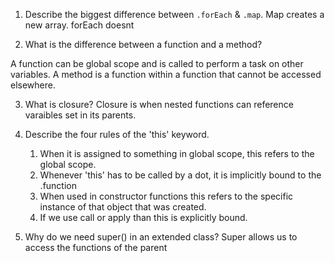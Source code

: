 1. Describe the biggest difference between `.forEach` & `.map`.
Map creates a new array. forEach doesnt



2. What is the difference between a function and a method?

A function can be global scope and is called to perform a task on other variables. A method is a function within a function that cannot be accessed elsewhere.


3. What is closure?
Closure is when nested functions can reference varaibles set in its parents.



4. Describe the four rules of the 'this' keyword.
    1. When it is assigned to something in global scope, this refers to the global scope.
    2. Whenever 'this' has to be called by a dot, it is implicitly bound to the .function
    3. When used in constructor functions this refers to the specific instance of that object that was created. 
    4. If we use call or apply than this is explicitly bound.



5. Why do we need super() in an extended class?
Super allows us to access the functions of the parent
